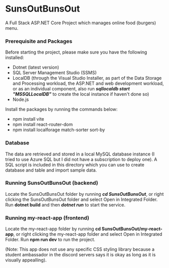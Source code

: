 # SunsOutBunsOut
A Full Stack ASP.NET Core Project which manages online food (burgers) menu.

### Prerequisite and Packages
Before starting the project, please make sure you have the following installed:
- Dotnet (latest version)
- SQL Server Management Studio (SSMS)
- LocalDB (through the Visual Studio Installer, as part of the Data Storage and Processing workload, the ASP.NET and web development workload, or as an individual component, also run ***sqllocaldb start "MSSQLLocalDB"*** to create the local instance if haven't done so)
- Node.js 

Install the packages by running the commands below:
- npm install vite
- npm install react-router-dom
- npm install localforage match-sorter sort-by

### Database
The data are retrieved and stored in a local MySQL database instance (I tried to use Azure SQL but I did not have a subscription to deploy one). A SQL script is included in this directory which you can use to create database and table and import sample data.

### Running SunsOutBunsOut (backend)
Locate the SunsOutBunsOut folder by running ***cd SunsOutBunsOut***, or right clicking the SunsOutBunsOut folder and select Open in Integrated Folder. Run **dotnet build** and then ***dotnet run*** to start the service.


### Running my-react-app (frontend)
Locate the my-react-app folder by running **cd SunsOutBunsOut/my-react-app**, or right clicking the my-react-app folder and select Open in Integrated Folder. Run **npm run dev** to run the project.

(Note: This app does not use any specific CSS styling library because a student ambassador in the discord servers says it is okay as long as it is visually appealling).